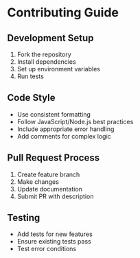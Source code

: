 # Contributing Guide

## Development Setup
1. Fork the repository
2. Install dependencies
3. Set up environment variables
4. Run tests

## Code Style
- Use consistent formatting
- Follow JavaScript/Node.js best practices
- Include appropriate error handling
- Add comments for complex logic

## Pull Request Process
1. Create feature branch
2. Make changes
3. Update documentation
4. Submit PR with description

## Testing
- Add tests for new features
- Ensure existing tests pass
- Test error conditions 